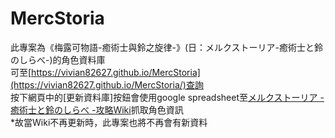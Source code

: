 # MercStoria
此專案為《梅露可物語-癒術士與鈴之旋律-》(日：メルクストーリア-癒術士と鈴のしらべ-)的角色資料庫  
可至[https://vivian82627.github.io/MercStoria](https://vivian82627.github.io/MercStoria/)查詢  
按下網頁中的[更新資料庫]按鈕會使用google spreadsheet至[メルクストーリア - 癒術士と鈴のしらべ -攻略Wiki](https://xn--cckza4aydug8bd3l.gamerch.com/)抓取角色資訊  
*故當Wiki不再更新時，此專案也將不再會有新資料
